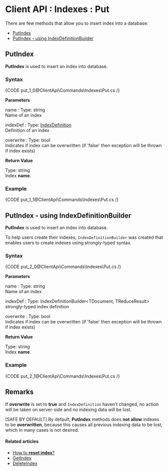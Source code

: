 # Client API : Indexes : Put

There are few methods that allow you to insert index into a database:   
- [PutIndex](../../../client-api/commands/indexes/put#putindex)   
- [PutIndex - using IndexDefinitionBuilder](../../../client-api/commands/indexes/put#putindex---using-indexdefinitionbuilder)   

## PutIndex

**PutIndex** is used to insert an index into database.

### Syntax

{CODE put_1_0@ClientApi\Commands\Indexes\Put.cs /}

**Parameters**   

name
:   Type: string   
Name of an index

indexDef
:   Type: [IndexDefinition](../../../glossary/indexes/index-definition)    
Definition of an index  

overwrite
:   Type: bool   
Indicates if index can be overwritten (if 'false' then exception will be thrown if index exists)  

**Return Value**

Type: string   
Index **name**.

### Example

{CODE put_1_1@ClientApi\Commands\Indexes\Put.cs /}

## PutIndex - using IndexDefinitionBuilder

**PutIndex** is used to insert an index into database. 

To help users create their indexes, `IndexDefinitionBuilder` was created that enables users to create indexes using strongly-typed syntax.

### Syntax

{CODE put_2_0@ClientApi\Commands\Indexes\Put.cs /}

**Parameters**   

name
:   Type: string   
Name of an index

indexDef
:   Type: IndexDefinitionBuilder<TDocument, TReduceResult>   
strongly-typed index definition

overwrite
:   Type: bool   
Indicates if index can be overwritten (if 'false' then exception will be thrown if index exists)  

**Return Value**

Type: string   
Index **name**.

### Example

{CODE put_2_1@ClientApi\Commands\Indexes\Put.cs /}

## Remarks

If **overwrite** is set to **true** and `IndexDefinition` haven't changed, no action will be taken on server-side and no indexing data will be lost.

[SAFE BY DEFAULT] By default, **PutIndex** methods does **not allow** indexes to be **overwritten**, because this causes all previous indexing data to be lost, which in many cases is not desired.

#### Related articles

- [How to **reset index**?](../../../client-api/commands/indexes/reset-index)  
- [GetIndex](../../../client-api/commands/indexes/get)  
- [DeleteIndex](../../../client-api/commands/indexes/delete)  
